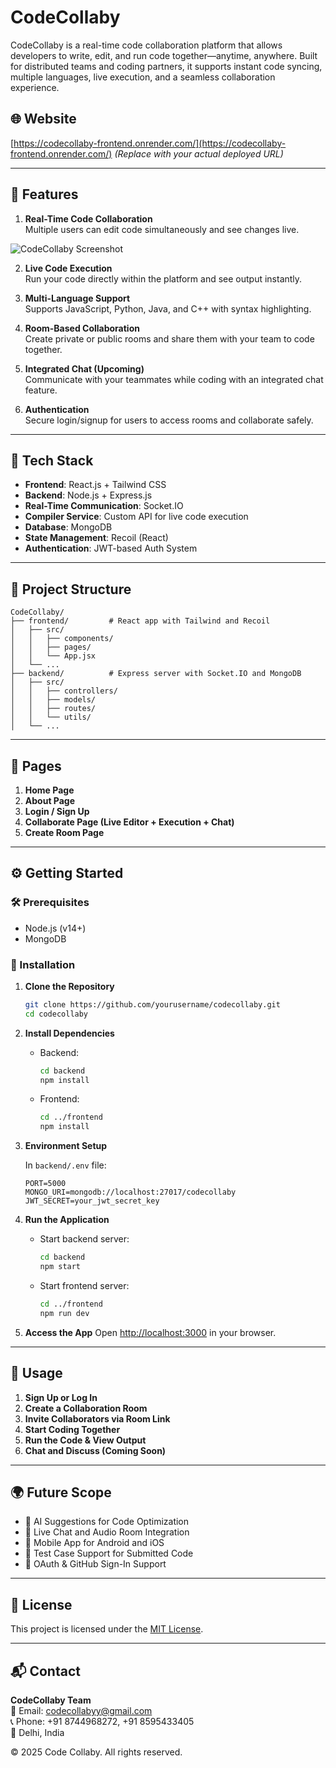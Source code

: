 # CodeCollaby

CodeCollaby is a real-time code collaboration platform that allows developers to write, edit, and run code together—anytime, anywhere. Built for distributed teams and coding partners, it supports instant code syncing, multiple languages, live execution, and a seamless collaboration experience.

## 🌐 Website

[https://codecollaby-frontend.onrender.com/](https://codecollaby-frontend.onrender.com/) *(Replace with your actual deployed URL)*

---

## 🚀 Features

1. **Real-Time Code Collaboration**  
   Multiple users can edit code simultaneously and see changes live.

<!-- Example image from Google Drive -->
![CodeCollaby Screenshot](https://drive.google.com/file/d/12A-Z7-FJMxfsul7_rH9GMaJHRoe2egI_/view?usp=drive_link)

2. **Live Code Execution**  
   Run your code directly within the platform and see output instantly.

3. **Multi-Language Support**  
   Supports JavaScript, Python, Java, and C++ with syntax highlighting.

4. **Room-Based Collaboration**  
   Create private or public rooms and share them with your team to code together.

5. **Integrated Chat (Upcoming)**  
   Communicate with your teammates while coding with an integrated chat feature.

6. **Authentication**  
   Secure login/signup for users to access rooms and collaborate safely.

---

## 🧠 Tech Stack

- **Frontend**: React.js + Tailwind CSS  
- **Backend**: Node.js + Express.js  
- **Real-Time Communication**: Socket.IO  
- **Compiler Service**: Custom API for live code execution  
- **Database**: MongoDB  
- **State Management**: Recoil (React)  
- **Authentication**: JWT-based Auth System

---

## 📁 Project Structure

```
CodeCollaby/
├── frontend/         # React app with Tailwind and Recoil
│   ├── src/
│   │   ├── components/
│   │   ├── pages/
│   │   └── App.jsx
│   └── ...
├── backend/          # Express server with Socket.IO and MongoDB
│   ├── src/
│   │   ├── controllers/
│   │   ├── models/
│   │   ├── routes/
│   │   └── utils/
│   └── ...
```

---

## 📸 Pages

1. **Home Page**
2. **About Page**
3. **Login / Sign Up**
4. **Collaborate Page (Live Editor + Execution + Chat)**
5. **Create Room Page**

---

## ⚙️ Getting Started

### 🛠 Prerequisites

- Node.js (v14+)
- MongoDB

### 🧩 Installation

1. **Clone the Repository**
   ```bash
   git clone https://github.com/yourusername/codecollaby.git
   cd codecollaby
   ```

2. **Install Dependencies**

   - Backend:
     ```bash
     cd backend
     npm install
     ```

   - Frontend:
     ```bash
     cd ../frontend
     npm install
     ```

3. **Environment Setup**

   In `backend/.env` file:
   ```env
   PORT=5000
   MONGO_URI=mongodb://localhost:27017/codecollaby
   JWT_SECRET=your_jwt_secret_key
   ```

4. **Run the Application**

   - Start backend server:
     ```bash
     cd backend
     npm start
     ```

   - Start frontend server:
     ```bash
     cd ../frontend
     npm run dev
     ```

5. **Access the App**
   Open [http://localhost:3000](http://localhost:3000) in your browser.

---

## 🔐 Usage

1. **Sign Up or Log In**
2. **Create a Collaboration Room**
3. **Invite Collaborators via Room Link**
4. **Start Coding Together**
5. **Run the Code & View Output**
6. **Chat and Discuss (Coming Soon)**

---

## 🌍 Future Scope

- 🧠 AI Suggestions for Code Optimization
- 💬 Live Chat and Audio Room Integration
- 📱 Mobile App for Android and iOS
- 🧪 Test Case Support for Submitted Code
- 🔐 OAuth & GitHub Sign-In Support

---


## 📜 License

This project is licensed under the [MIT License](LICENSE).

---

## 📬 Contact

**CodeCollaby Team**  
📧 Email: [codecollabyy@gmail.com](mailto:codecollabyy@gmail.com)  
📞 Phone: +91 8744968272, +91 8595433405  
📍 Delhi, India  

© 2025 Code Collaby. All rights reserved.

